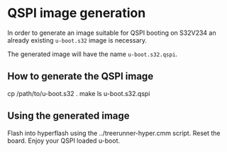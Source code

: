 QSPI image generation
=====================

In order to generate an image suitable for QSPI booting on S32V234 an already
existing `u-boot.s32` image is necessary.

The generated image will have the name `u-boot.s32.qspi`.

How to generate the QSPI image
------------------------------
cp /path/to/u-boot.s32 .
make
ls u-boot.s32.qspi

Using the generated image
-------------------------

Flash into hyperflash using the ../treerunner-hyper.cmm script.
Reset the board. Enjoy your QSPI loaded u-boot.
